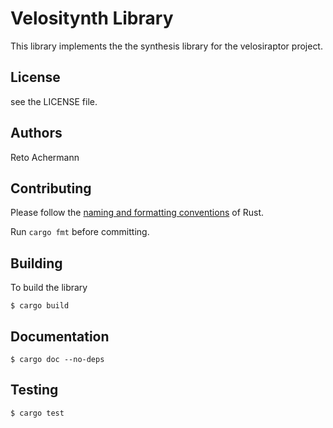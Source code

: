 # Velositynth Library

This library implements the the synthesis library for the velosiraptor project.

## License

see the LICENSE file.

## Authors

Reto Achermann


## Contributing

Please follow the [naming and formatting conventions](https://doc.rust-lang.org/1.0.0/style/style/naming/README.html)
of Rust.

Run `cargo fmt` before committing.

## Building

To build the library

```
$ cargo build
```

## Documentation

```
$ cargo doc --no-deps
```


## Testing

```
$ cargo test
```
